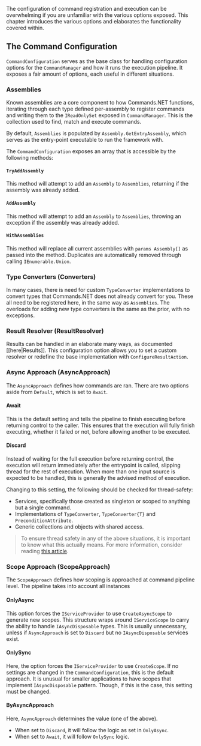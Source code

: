 The configuration of command registration and execution can be overwhelming if you are unfamiliar with the various options exposed. This chapter introduces the various options and elaborates the functionality covered within.

## The Command Configuration

`CommandConfiguration` serves as the base class for handling configuration options for the `CommandManager` and how it runs the execution pipeline. 
It exposes a fair amount of options, each useful in different situations.

### Assemblies 

Known assemblies are a core component to how Commands.NET functions, iterating through each type defined per-assembly to register commands and writing them to the `IReadOnlySet` exposed in `CommandManager`. This is the collection used to find, match and execute commands.

By default, `Assemblies` is populated by `Assembly.GetEntryAssembly`, which serves as the entry-point executable to run the framework with.

The `CommandConfiguration` exposes an array that is accessible by the following methods:

#### `TryAddAssembly`

This method will attempt to add an `Assembly` to `Assemblies`, returning if the assembly was already added.

#### `AddAssembly`

This method will attempt to add an `Assembly` to `Assemblies`, throwing an exception if the assembly was already added.

#### `WithAssemblies`

This method will replace all current assemblies with `params Assembly[]` as passed into the method. Duplicates are automatically removed through calling `IEnumerable.Union`.

### Type Converters (Converters)

In many cases, there is need for custom `TypeConverter` implementations to convert types that Commands.NET does not already convert for you. These all need to be registered here, in the same way as `Assemblies`. The overloads for adding new type converters is the same as the prior, with no exceptions.

### Result Resolver (ResultResolver)

Results can be handled in an elaborate many ways, as documented [[here|Results]]. This configuration option allows you to set a custom resolver or redefine the base implementation with `ConfigureResultAction`.

### Async Approach (AsyncApproach)

The `AsyncApproach` defines how commands are ran. There are two options aside from `Default`, which is set to `Await`.

#### Await 

This is the default setting and tells the pipeline to finish executing before returning control to the caller. 
This ensures that the execution will fully finish executing, whether it failed or not, before allowing another to be executed.

#### Discard

Instead of waiting for the full execution before returning control, the execution will return immediately after the entrypoint is called, slipping thread for the rest of execution. 
When more than one input source is expected to be handled, this is generally the advised method of execution. 

Changing to this setting, the following should be checked for thread-safety:

- Services, specifically those created as singleton or scoped to anything but a single command.
- Implementations of `TypeConverter`, `TypeConverter{T}` and `PreconditionAttribute`.
- Generic collections and objects with shared access.

> To ensure thread safety in any of the above situations, it is important to know what this actually means. 
> For more information, consider reading [this article](https://learn.microsoft.com/en-us/dotnet/standard/threading/managed-threading-best-practices).

### Scope Approach (ScopeApproach)

The `ScopeApproach` defines how scoping is approached at command pipeline level. The pipeline takes into account all instances 

#### OnlyAsync

This option forces the `IServiceProvider` to use `CreateAsyncScope` to generate new scopes. This structure wraps around `IServiceScope` to carry the ability to handle `IAsyncDisposable` types. This is usually unnecessary, unless if `AsyncApproach` is set to `Discard` but no `IAsyncDisposable` services exist.

#### OnlySync

Here, the option forces the `IServiceProvider` to use `CreateScope`. If no settings are changed in the `CommandConfiguration`, this is the default approach. It is unusual for smaller applications to have scopes that implement `IAsyncDisposable` pattern. Though, if this is the case, this setting must be changed.

#### ByAsyncApproach

Here, `AsyncApproach` determines the value (one of the above).

- When set to `Discard`, it will follow the logic as set in `OnlyAsync`.
- When set to `Await`, it will follow `OnlySync` logic.